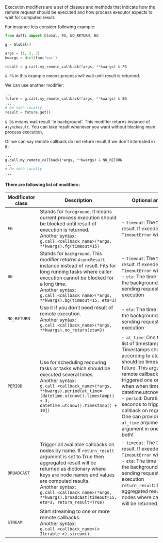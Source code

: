 Execution modifiers are a set of classes and methods that indicate how the remote request should be executed
and how process executor expects to wait for computed result.

For instance lets consider following example:
```python
from daffi import Global, FG, NO_RETURN, BG

g = Global()

args = (1, 2, 3)
kwargs = dict(foo='bar')

result = g.call.my_remote_callback(*args, **kwargs) & FG
```

`& FG` in this example means process will wait until result is returned.

We can use another modifier:
```python
...
future = g.call.my_remote_callback(*args, **kwargs) & BG
...
# Do smth locally
result = future.get()
```
`& BG` means wait result 'in background'. This modifier returns instance of `AsyncResult`. You can take result whenever you want without blocking main process execution. 

Or we can say remote callback do not return result if we don't interested in it:
```python
...
g.call.my_remote_callback(*args, **kwargs) & NO_RETURN
...
# Do smth locally
...
```

#### There are following list of modifiers:

| Modificator class             | Description                                                           | Optional arguments  |
|------------------|-----------------------------------------------------------------------|------------------------------------------------------------------------------------------------------|
| `FG` | Stands for `foreground`. It means current process execution should be blocked until result of execution is returned.<br/>Another syntax:<br/> `g.call.<callback_name>(*args, **kwargs).fg(timeout=15)` | - `timeout`: The time to wait result. If exeeded `TimeoutError` will be thrown |
| `BG` | Stands for `background`. This modifier returns `AsyncResult` instance instead of result. Fits for long running tasks where caller execution cannot be blocked for a long time. <br/>Another syntax:<br/> `g.call.<callback_name>(*args, **kwargs).bg(timeout=15, eta=3)` | - `timeout`:  The time to wait result. If exeeded `TimeoutError` will be thrown <br/> - `eta`: The time to sleep in the background before sending request for execution | 
| `NO_RETURN` | Use it if you don't need result of remote execution. <br/>Another syntax:<br/> `g.call.<callback_name>(*args, **kwargs).no_return(eta=3)` | - `eta`: The time to sleep in the background before sending request for execution | `eta`: The time to sleep in the background before sending request for execution |
| `PERIOD` | Use for scheduling reccuring tasks or tasks which should be executed several times. <br/>Another syntax:<br/> `g.call.<callback_name>(*args, **kwargs).period(at_time=[datetime.utcnow().timestamp() + 3, datetime.utcnow().timestamp() + 10])` | - `at_time`: One timestamp or list of timestamps. Timestamps should be according to utc time and it should be timestamp in the future. This argument forces remote callback to be triggered one or more times when when timestamp == datetime.utcnow().timestamp<br/> - `period`: Duration in seconds to trigger remote callback on regular bases. <br/> One can provide either `at_time` argument or `period` argument in one request. Not both! | 
| `BROADCAST` | Trigger all available callbacks on nodes by name. If `return_result` argument is set to True then aggregated result will be returned as dictionary where keys are node names and values are computed results. <br/>Another syntax:<br/> `g.call.<callback_name>(*args, **kwargs).broadcast(timeout=15, eta=3, return_result=True)` | - `timeout`:  The time to wait result. If exeeded `TimeoutError` will be thrown <br/> - `eta`: The time to sleep in the background before sending request for execution <br/> `return_result`: If provided aggregated result from all nodes where callback exist will be returned. | 
| `STREAM` | Start streaming to one or more remote callbacks.  <br/>Another syntax:<br/> `g.call.<callback_name>(< Iterable >).stream()` | | 
